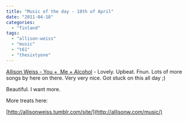 ```yaml
---
title: "Music of the day - 18th of April"
date: "2011-04-18"
categories: 
  - "finland"
tags: 
  - "allison-weiss"
  - "music"
  - "t61"
  - "thesixtyone"
---
```


[Allison Weiss - You +  Me + Alcohol](http://www.thesixtyone.com/s/8Pd7ZiwFVrp/ "on t61") \- Lovely. Upbeat. Fnun. Lots of more songs by here on there. Very very nice. Got stuck on this all day ;)

Beautiful. I want more.

More treats here:

[http://allisonweiss.tumblr.com/site/](http://allisonw.com/music/)
